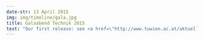 ```yaml
---
date-str: 13 April 2015
img: img/timeline/gala.jpg
title: Galaabend Technik 2015
text: "Our first release: see <a href=\"http://www.tuwien.ac.at/aktuelles/news_detail/article/9418/\">Galaabend Technik 2015</a><br> We rocked it!"
---
```

